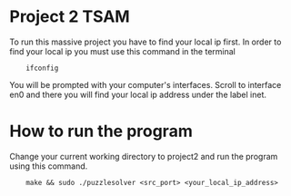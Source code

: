 # Project 2 TSAM

To run this massive project you have to find your local ip first. In order to find your local ip you must use this command in the terminal

```
    ifconfig
```

You will be prompted with your computer's interfaces. Scroll to interface en0 and there you will find your local ip address under the label inet.

# How to run the program

Change your current working directory to project2 and run the program using this command.

```
    make && sudo ./puzzlesolver <src_port> <your_local_ip_address>
```
